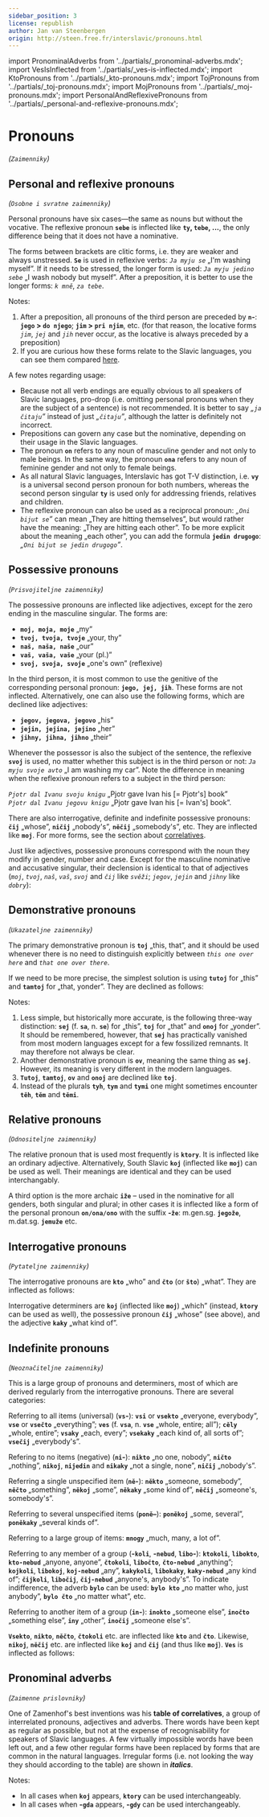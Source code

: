 ```yaml
---
sidebar_position: 3
license: republish
author: Jan van Steenbergen
origin: http://steen.free.fr/interslavic/pronouns.html
---
```

import PronominalAdverbs from '../partials/_pronominal-adverbs.mdx';
import VesIsInflected from '../partials/_ves-is-inflected.mdx';
import KtoPronouns from '../partials/_kto-pronouns.mdx';
import TojPronouns from '../partials/_toj-pronouns.mdx';
import MojPronouns from '../partials/_moj-pronouns.mdx';
import PersonalAndReflexivePronouns from '../partials/_personal-and-reflexive-pronouns.mdx';

# Pronouns

_(`Zaimenniky`)_

## Personal and reflexive pronouns 
_(`Osobne i svratne zaimenniky`)_

Personal pronouns have six cases—the same as nouns but without the vocative. The reflexive pronoun **`sebe`** is inflected like **`ty`, `tebe`, ...**, the only difference being that it does not have a nominative.

The forms between brackets are clitic forms, i.e. they are weaker and always unstressed. **`Se`** is used in reflexive verbs: _`Ja myju se`_ „I'm washing myself”. If it needs to be stressed, the longer form is used: _`Ja myju jedino sebe`_ „I wash nobody but myself”. After a preposition, it is better to use the longer forms: _`k mně`_, _`za tebe`_.

<PersonalAndReflexivePronouns />

Notes:

1.  After a preposition, all pronouns of the third person are preceded by **`n`-**: **`jego` > `do njego`**; **`jim` > `pri njim`**, etc. (for that reason, the locative forms _`jim`_, _`jej`_ and _`jih`_ never occur, as the locative is always preceded by a preposition)
2.  If you are curious how these forms relate to the Slavic languages, you can see them compared [here](http://steen.free.fr/interslavic/slavic_pronouns.html).

A few notes regarding usage:

*   Because not all verb endings are equally obvious to all speakers of Slavic languages, pro-drop (i.e. omitting personal pronouns when they are the subject of a sentence) is not recommended. It is better to say _„`ja čitaju`”_ instead of just _„`čitaju`”_, although the latter is definitely not incorrect.
*   Prepositions can govern any case but the nominative, depending on their usage in the Slavic languages.
*   The pronoun **`on`** refers to any noun of masculine gender and not only to male beings. In the same way, the pronoun **`ona`** refers to any noun of feminine gender and not only to female beings.
*   As all natural Slavic languages, Interslavic has got T-V distinction, i.e. **`vy`** is a universal second person pronoun for both numbers, whereas the second person singular **`ty`** is used only for addressing friends, relatives and children.
*   The reflexive pronoun can also be used as a reciprocal pronoun: _„`Oni bijut se`”_ can mean „They are hitting themselves”, but would rather have the meaning: „They are hitting each other”. To be more explicit about the meaning „each other”, you can add the formula **`jedin drugogo`**: _„`Oni bijut se jedin drugogo`”_.

## Possessive pronouns 
_(`Prisvojiteljne zaimenniky`)_

The possessive pronouns are inflected like adjectives, except for the zero ending in the masculine singular. The forms are:

*   **`moj, moja, moje`** „my”
*   **`tvoj, tvoja, tvoje`** „your, thy”
*   **`naš, naša, naše`** „our”
*   **`vaš, vaša, vaše`** „your (pl.)”
*   **`svoj, svoja, svoje`** „one's own” (reflexive)

In the third person, it is most common to use the genitive of the corresponding personal pronoun: **`jego, jej, jih`**. These forms are not inflected. Alternatively, one can also use the following forms, which are declined like adjectives:

*   **`jegov, jegova, jegovo`** „his”
*   **`jejin, jejina, jejino`** „her”
*   **`jihny, jihna, jihno`** „their”

Whenever the possessor is also the subject of the sentence, the reflexive **`svoj`** is used, no matter whether this subject is in the third person or not: _`Ja myju svoje avto`_ „I am washing my car”. Note the difference in meaning when the reflexive pronoun refers to a subject in the third person:

_`Pjotr dal Ivanu svoju knigu`_ „Pjotr gave Ivan his \[= Pjotr's\] book”  
_`Pjotr dal Ivanu jegovu knigu`_ „Pjotr gave Ivan his \[= Ivan's\] book”.

There are also interrogative, definite and indefinite possessive pronouns: **`čij`** „whose”, **`ničij`** „nobody's”, **`něčij`** „somebody's”, etc. They are inflected like **`moj`**. For more forms, see the section about [correlatives](#pronominal_adverbs).

Just like adjectives, possessive pronouns correspond with the noun they modify in gender, number and case. Except for the masculine nominative and accusative singular, their declension is identical to that of adjectives (_`moj`_, _`tvoj`_, _`naš`_, _`vaš`_, _`svoj`_ and _`čij`_ like _`svěži`_; _`jegov`_, _`jejin`_ and _`jihny`_ like _`dobry`_):

<MojPronouns />

## Demonstrative pronouns 
_(`Ukazateljne zaimenniky`)_

The primary demonstrative pronoun is **`toj`** „this, that”, and it should be used whenever there is no need to distinguish explicitly between _`this one over here`_ and _`that one over there`_.

If we need to be more precise, the simplest solution is using **`tutoj`** for „this” and **`tamtoj`** for „that, yonder”. They are declined as follows:

<TojPronouns />

Notes:

1.  Less simple, but historically more accurate, is the following three-way distinction: **`sej`** (f. **`sa`**, n. **`se`**) for „this”, **`toj`** for „that” and **`onoj`** for „yonder”. It should be remembered, however, that **`sej`** has practically vanished from most modern languages except for a few fossilized remnants. It may therefore not always be clear.
2.  Another demonstrative pronoun is **`ov`**, meaning the same thing as **`sej`**. However, its meaning is very different in the modern languages.
3.  **`Tutoj`**, **`tamtoj`**, **`ov`** and **`onoj`** are declined like **`toj`**.
4.  Instead of the plurals **`tyh`**, **`tym`** and **`tymi`** one might sometimes encounter **`těh`**, **`těm`** and **`těmi`**.

## Relative pronouns 
_(`Odnositeljne zaimenniky`)_

The relative pronoun that is used most frequently is **`ktory`**. It is inflected like an ordinary adjective. Alternatively, South Slavic **`koj`** (inflected like **`moj`**) can be used as well. Their meanings are identical and they can be used interchangably.

A third option is the more archaic **`iže`** – used in the nominative for all genders, both singular and plural; in other cases it is inflected like a form of the personal pronoun **`on/ona/ono`** with the suffix **\-`že`**: m.gen.sg. **`jegože`**, m.dat.sg. **`jemuže`** etc.

## Interrogative pronouns 
_(`Pytateljne zaimenniky`)_

The interrogative pronouns are **`kto`** „who” and **`čto`** (or **`što`**) „what”. They are inflected as follows:

<KtoPronouns />

Interrogative determiners are **`koj`** (inflected like **`moj`**) „which” (instead, **`ktory`** can be used as well), the possessive pronoun **`čij`** „whose” (see above), and the adjective **`kaky`** „what kind of”.

## Indefinite pronouns 
_(`Neoznačiteljne zaimenniky`)_

This is a large group of pronouns and determiners, most of which are derived regularly from the interrogative pronouns. There are several categories:

Referring to all items (universal) (**`vs`-**): **`vsi`** or **`vsekto`** „everyone, everybody”, **`vse`** or **`vsečto`** „everything”; **`ves`** (f. **`vsa`**, n. **`vse`** „whole, entire; all”); **`cěly`** „whole, entire”; **`vsaky`** „each, every”; **`vsekaky`** „each kind of, all sorts of”; **`vsečij`** „everybody's”.

Refering to no items (negative) (**`ni`-**): **`nikto`** „no one, nobody”, **`ničto`** „nothing”, **`nikoj`**, **`nijedin`** and **`nikaky`** „not a single, none”, **`ničij`** „nobody's”.

Referring a single unspecified item (**`ně`-**): **`někto`** „someone, somebody”, **`něčto`** „something”, **`někoj`** „some”, **`někaky`** „some kind of”, **`něčij`** „someone's, somebody's”.

Referring to several unspecified items (**`poně–`**): **`poněkoj`** „some, several”, **`poněkaky`** „several kinds of”.

Referring to a large group of items: **`mnogy`** „much, many, a lot of”.

Referring to any member of a group (**\-`koli`**, **\-`nebud`**, **`libo`-**): **`ktokoli`**, **`libokto`**, **`kto-nebud`** „anyone, anyone”, **`čtokoli`**, **`libočto`**, **`čto-nebud`** „anything”; **`kojkoli`**, **`libokoj`**, **`koj-nebud`** „any”, **`kakykoli`**, **`libokaky`**, **`kaky-nebud`** „any kind of”; **`čijkoli`**, **`libočij`**, **`čij-nebud`** „anyone's, anybody's”. To indicate indifference, the adverb **`bylo`** can be used: **`bylo kto`** „no matter who, just anybody”, **`bylo čto`** „no matter what”, etc.

Referring to another item of a group (**`in`-**): **`inokto`** „someone else”, **`inočto`** „something else”, **`iny`** „other”, **`inočij`** „someone else's”.

**`Vsekto`**, **`nikto`**, **`něčto`**, **`čtokoli`** etc. are inflected like **`kto`** and **`čto`**. Likewise, **`nikoj`**, **`něčij`** etc. are inflected like **`koj`** and **`čij`** (and thus like **`moj`**). **`Ves`** is inflected as follows:

<VesIsInflected />

## Pronominal adverbs 
_(`Zaimenne prislovniky`)_

One of Zamenhof's best inventions was his **table of correlatives**, a group of interrelated pronouns, adjectives and adverbs. There words have been kept as regular as possible, but not at the expense of recognisability for speakers of Slavic languages. A few virtually impossible words have been left out, and a few other regular forms have been replaced by forms that are common in the natural languages. Irregular forms (i.e. not looking the way they should according to the table) are shown in _**italics**_.

<PronominalAdverbs />

Notes:

*   In all cases when **`koj`** appears, **`ktory`** can be used interchangeably.
*   In all cases when **\-`gda`** appears, **\-`gdy`** can be used interchangeably.
